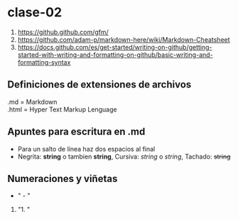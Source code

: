 # clase-02

1. <https://github.github.com/gfm/>
2. <https://github.com/adam-p/markdown-here/wiki/Markdown-Cheatsheet>
3. <https://docs.github.com/es/get-started/writing-on-github/getting-started-with-writing-and-formatting-on-github/basic-writing-and-formatting-syntax>

## Definiciones de extensiones de archivos
.md = Markdown  
.html = Hyper Text Markup Lenguage  

## Apuntes para escritura en .md  
- Para un salto de línea haz dos espacios al final
- Negrita: __string__ o tambien **string**, Cursiva: _string_ o *string*, Tachado: ~~string~~
## Numeraciones y viñetas
- " - "
1. "1. "
